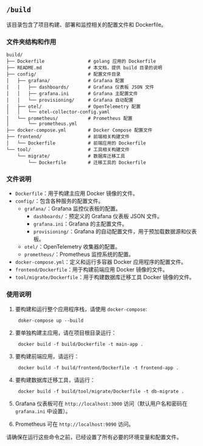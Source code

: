 ## `/build`

该目录包含了项目构建、部署和监控相关的配置文件和 Dockerfile。

### 文件夹结构和作用

```
build/
├── Dockerfile                # golang 应用的 Dockerfile
├── README.md                 # 本文档，提供 build 目录的说明
├── config/                   # 配置文件目录
│   ├── grafana/              # Grafana 配置
│   │   ├── dashboards/       # Grafana 仪表板 JSON 文件
│   │   ├── grafana.ini       # Grafana 主配置文件
│   │   └── provisioning/     # Grafana 自动配置
│   ├── otel/                 # OpenTelemetry 配置
│   │   └── otel-collector-config.yaml
│   └── prometheus/           # Prometheus 配置
│       └── prometheus.yml
├── docker-compose.yml        # Docker Compose 配置文件
├── frontend/                 # 前端相关构建文件
│   └── Dockerfile            # 前端应用的 Dockerfile
└── tool/                     # 工具相关构建文件
	└── migrate/              # 数据库迁移工具
		└── Dockerfile        # 迁移工具的 Dockerfile
```

### 文件说明

- `Dockerfile`：用于构建主应用 Docker 镜像的文件。
- `config/`：包含各种服务的配置文件。
  - `grafana/`：Grafana 监控仪表板的配置。
    - `dashboards/`：预定义的 Grafana 仪表板 JSON 文件。
    - `grafana.ini`：Grafana 的主配置文件。
    - `provisioning/`：Grafana 的自动配置文件，用于预加载数据源和仪表板。
  - `otel/`：OpenTelemetry 收集器的配置。
  - `prometheus/`：Prometheus 监控系统的配置。
- `docker-compose.yml`：定义和运行多容器 Docker 应用程序的配置文件。
- `frontend/Dockerfile`：用于构建前端应用 Docker 镜像的文件。
- `tool/migrate/Dockerfile`：用于构建数据库迁移工具 Docker 镜像的文件。

### 使用说明

1. 要构建和运行整个应用程序栈，请使用 `docker-compose`:

   ```shell
    doker-compose up --build
   ```

2. 要单独构建主应用，请在项目根目录运行：

   ```shell
	docker build -f build/Dockerfile -t main-app .
   ```

3. 要构建前端应用，请运行：

   ```shell
	docker build -f build/frontend/Dockerfile -t frontend-app .
   ```

4. 要构建数据库迁移工具，请运行：

   ```shell
	docker build -f build/tool/migrate/Dockerfile -t db-migrate .
   ```

5. Grafana 仪表板可在 `http://localhost:3000` 访问（默认用户名和密码在 `grafana.ini` 中设置）。

6. Prometheus 可在 `http://localhost:9090` 访问。

请确保在运行这些命令之前，已经设置了所有必要的环境变量和配置文件。
